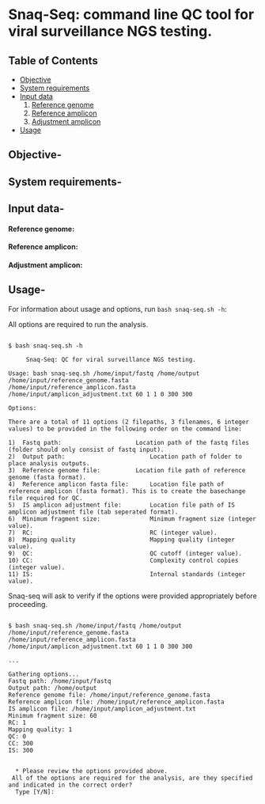 # Snaq-Seq: command line QC tool for viral surveillance NGS testing. 

Table of Contents
-----------------
- [Objective](#objective)
- [System requirements](#requirements)
- [Input data](#data)
  1. [Reference genome](#reference-genome)
  2. [Reference amplicon](#reference-amplicon)
  3. [Adjustment amplicon](#adjustment-amplicon)
- [Usage](#usage-options)

## <a name="objective"></a> Objective-

## <a name="requirements"></a> System requirements-

## <a name="data"></a> Input data-

#### Reference genome:

#### Reference amplicon:

#### Adjustment amplicon:


## <a name="usage-options"></a> Usage-

For information about usage and options, run ```bash snaq-seq.sh -h```: 

All options are required to run the analysis.

```

$ bash snaq-seq.sh -h 

     Snaq-Seq: QC for viral surveillance NGS testing.     

Usage: bash snaq-seq.sh /home/input/fastq /home/output /home/input/reference_genome.fasta /home/input/reference_amplicon.fasta /home/input/amplicon_adjustment.txt 60 1 1 0 300 300

Options:

There are a total of 11 options (2 filepaths, 3 filenames, 6 integer values) to be provided in the following order on the command line:
 
1)  Fastq path:                  	Location path of the fastq files (folder should only consist of fastq input).
2)  Output path:                        Location path of folder to place analysis outputs.
3)  Reference genome file:       	Location file path of reference genome (fasta format).
4)  Reference amplicon fasta file:      Location file path of reference amplicon (fasta format). This is to create the basechange file required for QC.
5)  IS amplicon adjustment file:        Location file path of IS amplicon adjustment file (tab seperated format).
6)  Minimum fragment size:              Minimum fragment size (integer value).
7)  RC:                                 RC (integer value).
8)  Mapping quality                     Mapping quality (integer value).
9)  QC:                                 QC cutoff (integer value).
10) CC:                                 Complexity control copies (integer value).
11) IS:                                 Internal standards (integer value).
```

Snaq-seq will ask to verify if the options were provided appropriately before proceeding.

```

$ bash snaq-seq.sh /home/input/fastq /home/output /home/input/reference_genome.fasta /home/input/reference_amplicon.fasta /home/input/amplicon_adjustment.txt 60 1 1 0 300 300

... 

Gathering options... 
Fastq path: /home/input/fastq
Output path: /home/output
Reference genome file: /home/input/reference_genome.fasta
Reference amplicon file: /home/input/reference_amplicon.fasta
IS amplicon file: /home/input/amplicon_adjustment.txt
Minimum fragment size: 60
RC: 1
Mapping quality: 1
QC: 0
CC: 300
IS: 300 


  * Please review the options provided above. 
 All of the options are required for the analysis, are they specified and indicated in the correct order? 
  Type [Y/N]: 
```
